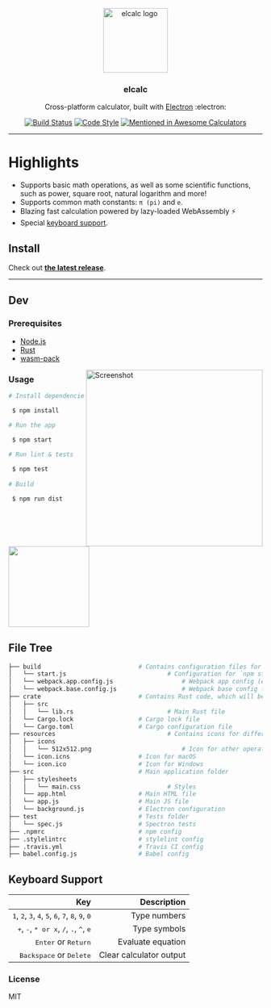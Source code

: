 <p align="center">
	<img src="https://raw.githubusercontent.com/elcalc/elcalc/master/logo.png" alt="elcalc logo" width="128">
</p>

<h3 align="center">elcalc</h3>
<p align="center">Cross-platform calculator, built with <a href="https://electronjs.org/">Electron</a> :electron:<p>
<p align="center">  
	<a href="https://travis-ci.org/elcalc/elcalc"><img src="https://travis-ci.org/elcalc/elcalc.svg?branch=master" alt="Build Status"></a>
	<a href="https://github.com/sindresorhus/xo"><img src="https://img.shields.io/badge/code_style-XO-5ed9c7.svg" alt="Code Style"></a>  
	<a href='https://github.com/sindresorhus/awesome-nodejs'><img src='https://awesome.re/mentioned-badge.svg' alt='Mentioned in Awesome Calculators'></a>
</p>

---

# Highlights

* Supports basic math operations, as well as some scientific functions, such as power, square root, natural logarithm and more!
* Supports common math constants: `π (pi)` and `e`.
* Blazing fast calculation powered by lazy-loaded WebAssembly :zap:
* Special [keyboard support](#keyboard-support).

## Install

Check out [**the latest release**](https://github.com/elcalc/elcalc/releases/latest).

---

## Dev

### Prerequisites

- [Node.js](https://nodejs.org/en/)
- [Rust](https://www.rust-lang.org/tools/install)
- [wasm-pack](https://rustwasm.github.io/wasm-pack/installer/)

<img src="https://imgur.com/ORQ3ZoX.png" alt="Screenshot" align="right" width="350"></a>

### Usage

``` bash
# Install dependencies

 $ npm install

# Run the app

 $ npm start
 
# Run lint & tests

 $ npm test
 
# Build 

 $ npm run dist
```
<a href="https://www.patreon.com/akepinski">
	<img src="https://c5.patreon.com/external/logo/become_a_patron_button@2x.png" width="160">
</a>

## File Tree

```bash
├── build                 			# Contains configuration files for Webpack etc.
│   └── start.js            		        # Configuration for `npm start` command
│   └── webpack.app.config.js                   # Webpack app config (entry point, output)
│   └── webpack.base.config.js                  # Webpack base config (plugins, loaders)
├── crate                			# Contains Rust code, which will be compiled to WASM.
│   ├── src                			
│   │	└── lib.rs            		        # Main Rust file
│   └── Cargo.lock     				# Cargo lock file
│   └── Cargo.toml      			# Cargo configuration file
├── resources                 		        # Contains icons for different operating systems
│   ├── icons                			
│   │	└── 512x512.png                         # Icon for other operating systems (like Linux)
│   └── icon.icns       			# Icon for macOS
│   └── icon.ico      				# Icon for Windows
├── src                				# Main application folder
│   ├── stylesheets                			
│   │	└── main.css             	        # Styles
│   └── app.html          			# Main HTML file
│   └── app.js       				# Main JS file
│   └── background.js     			# Electron configuration
├── test                			# Tests folder
│   └── spec.js       				# Spectron tests
├── .npmrc                			# npm config
├── .stylelintrc          			# stylelint config
├── .travis.yml           			# Travis CI config
├── babel.config.js       			# Babel config
```

## Keyboard Support

| Key | Description |
| ------:| -----------:|
| <kbd>1</kbd>, <kbd>2</kbd>, <kbd>3</kbd>, <kbd>4</kbd>, <kbd>5</kbd>, <kbd>6</kbd>, <kbd>7</kbd>, <kbd>8</kbd>, <kbd>9</kbd>, <kbd>0</kbd> | Type numbers |
| <kbd>+</kbd>, <kbd>-</kbd>, <kbd>* or x</kbd>, <kbd>/</kbd>, <kbd>.</kbd>, <kbd>^</kbd>, <kbd>e</kbd>   | Type symbols |
| <kbd>Enter</kbd> or <kbd>Return</kbd> | Evaluate equation |
| <kbd>Backspace</kbd> or <kbd>Delete</kbd> | Clear calculator output |

### License

MIT
